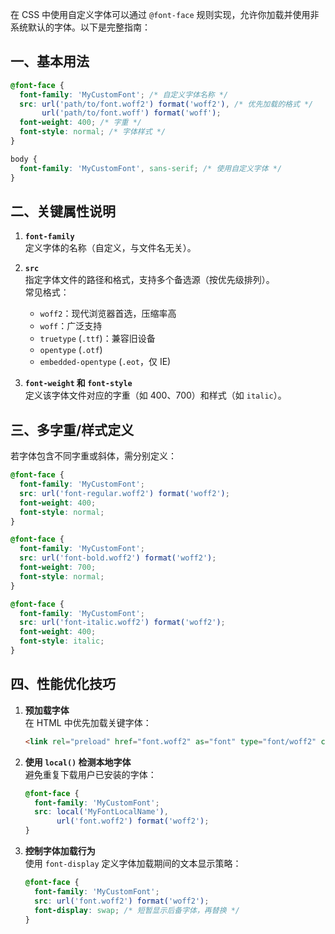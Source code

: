 在 CSS 中使用自定义字体可以通过 `@font-face` 规则实现，允许你加载并使用非系统默认的字体。以下是完整指南：

## 一、基本用法
```css
@font-face {
  font-family: 'MyCustomFont'; /* 自定义字体名称 */
  src: url('path/to/font.woff2') format('woff2'), /* 优先加载的格式 */
       url('path/to/font.woff') format('woff');
  font-weight: 400; /* 字重 */
  font-style: normal; /* 字体样式 */
}

body {
  font-family: 'MyCustomFont', sans-serif; /* 使用自定义字体 */
}
```

## 二、关键属性说明
1. **`font-family`**  
   定义字体的名称（自定义，与文件名无关）。

2. **`src`**  
   指定字体文件的路径和格式，支持多个备选源（按优先级排列）。  
   常见格式：
   - `woff2`：现代浏览器首选，压缩率高
   - `woff`：广泛支持
   - `truetype` (`.ttf`)：兼容旧设备
   - `opentype` (`.otf`) 
   - `embedded-opentype` (`.eot`，仅 IE)

3. **`font-weight` 和 `font-style`**  
   定义该字体文件对应的字重（如 400、700）和样式（如 `italic`）。


## 三、多字重/样式定义
若字体包含不同字重或斜体，需分别定义：
```css
@font-face {
  font-family: 'MyCustomFont';
  src: url('font-regular.woff2') format('woff2');
  font-weight: 400;
  font-style: normal;
}

@font-face {
  font-family: 'MyCustomFont';
  src: url('font-bold.woff2') format('woff2');
  font-weight: 700;
  font-style: normal;
}

@font-face {
  font-family: 'MyCustomFont';
  src: url('font-italic.woff2') format('woff2');
  font-weight: 400;
  font-style: italic;
}
```

## 四、性能优化技巧
1. **预加载字体**  
   在 HTML 中优先加载关键字体：
   ```html
   <link rel="preload" href="font.woff2" as="font" type="font/woff2" crossorigin>
   ```

2. **使用 `local()` 检测本地字体**  
   避免重复下载用户已安装的字体：
   ```css
   @font-face {
     font-family: 'MyCustomFont';
     src: local('MyFontLocalName'), 
          url('font.woff2') format('woff2');
   }
   ```

3. **控制字体加载行为**  
   使用 `font-display` 定义字体加载期间的文本显示策略：
   ```css
   @font-face {
     font-family: 'MyCustomFont';
     src: url('font.woff2') format('woff2');
     font-display: swap; /* 短暂显示后备字体，再替换 */
   }
   ```